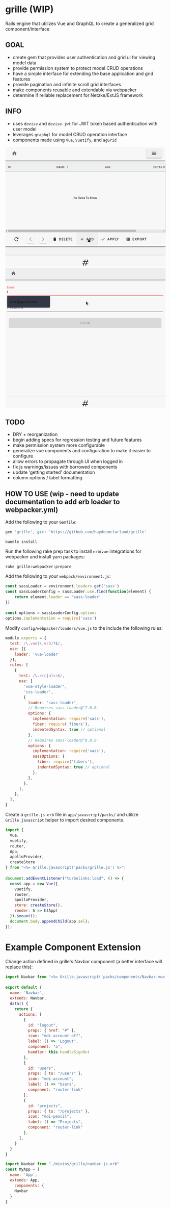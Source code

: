 # grille (WIP)

Rails engine that utilizes Vue and GraphQL to create a generalized grid component/interface

## GOAL

- create gem that provides user authentication and grid ui for viewing model data
- provide permission system to protect model CRUD operations
- have a simple interface for extending the base application and grid features
- provide pagination and infinite scroll grid interfaces
- make components reusable and extendable via webpacker
- determine if reliable replacement for Netzke/ExtJS framework

## INFO

- uses `devise` and `devise-jwt` for JWT token based authentication with user model
- leverages `graphql` for model CRUD operation interface
- components made using `Vue`, `Vuetify`, and `agGrid`

![example](https://github.com/haydenmcfarland/assets/blob/master/images/grille.gif?raw=true)
![example](https://github.com/haydenmcfarland/assets/blob/master/images/grille_simple_auth.gif?raw=true)


## TODO

- DRY + reorganization
- begin adding specs for regression testing and future features
- make permission system more configurable
- generalize vue components and configuration to make it easier to configure
- allow errors to propagate through UI when logged in
- fix js warnings/issues with borrowed components
- update 'getting started' documentation
- column options / label formatting

## HOW TO USE (wip - need to update documentation to add erb loader to webpacker.yml)

Add the following to your `Gemfile`:

``` ruby
gem 'grille', git: 'https://github.com/haydenmcfarland/grille'
```

```
bundle install
```

Run the following rake prep task to install `erb`/`vue` integrations for
webpacker and install yarn packages:

```
rake grille:webpacker:prepare
```
Add the following to your `webpack/environment.js`:

```javascript
const sassLoader = environment.loaders.get('sass')
const sassLoaderConfig = sassLoader.use.find(function(element) {
    return element.loader == 'sass-loader'
})

const options = sassLoaderConfig.options
options.implementation = require('sass')
```

Modify `config/webpacker/loaders/vue.js` to the include the following rules:

```javascript
module.exports = {
  test: /\.vue(\.erb)?$/,
  use: [{
    loader: 'vue-loader'
  }],
  rules: [
    {
      test: /\.s(c|a)ss$/,
      use: [
        'vue-style-loader',
        'css-loader',
        {
          loader: 'sass-loader',
          // Requires sass-loader@^7.0.0
          options: {
            implementation: require('sass'),
            fiber: require('fibers'),
            indentedSyntax: true // optional
          },
          // Requires sass-loader@^8.0.0
          options: {
            implementation: require('sass'),
            sassOptions: {
              fiber: require('fibers'),
              indentedSyntax: true // optional
            },
          },
        },
      ],
    },
  ],
}
```

Create a `grille.js.erb` file in `app/javascript/packs/` and utilize
`Grille.javascript` helper to import desired components.

```javascript
import {
  Vue,
  vuetify,
  router,
  App,
  apolloProvider,
  createStore
} from "<%= Grille.javascript('packs/grille.js') %>";

document.addEventListener("turbolinks:load", () => {
  const app = new Vue({
    vuetify,
    router,
    apolloProvider,
    store: createStore(),
    render: h => h(App)
  }).$mount();
  document.body.appendChild(app.$el);
});
```

# Example Component Extension

Change action defined in grille's Navbar component (a better interface will replace this):
```js
import Navbar from "<%= Grille.javascript('packs/components/Navbar.vue') %>";

export default {
  name: 'Navbar',
  extends: Navbar,
  data() {
    return {
      actions: [
        {
          id: "logout",
          props: { href: "#" },
          icon: "mdi-account-off",
          label: () => 'Logout',
          component: "a",
          handler: this.handleSignOut
        },
        {
          id: "users",
          props: { to: "/users" },
          icon: "mdi-account",
          label: () => "Users",
          component: "router-link"
        },
        {
          id: "projects",
          props: { to: "/projects" },
          icon: "mdi-pencil",
          label: () => "Projects",
          component: "router-link"
        },
      ],
    }
  }
}
```

```js
import Navbar from "./mixins/grille/navbar.js.erb"
const MyApp = {
  name: 'App',
  extends: App,
    components: {
    Navbar
  }
}
```
